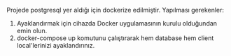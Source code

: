 Projede postgresql yer aldığı için dockerize edilmiştir. Yapılması gerekenler:
1. Ayaklandırmak için cihazda Docker uygulamasının kurulu olduğundan emin olun.
2. docker-compose up komutunu çalıştırarak hem database hem client local'lerinizi ayaklandırınız.
